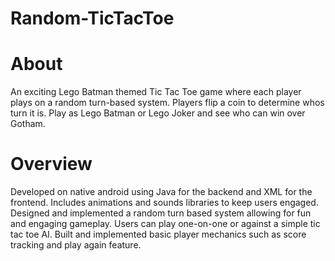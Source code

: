 # Random-TicTacToe

# About
An exciting Lego Batman themed Tic Tac Toe game where each player plays on a random turn-based system. Players flip a coin to determine whos turn it is. Play as Lego Batman or Lego Joker and see who can win over Gotham.

# Overview
Developed on native android using Java for the backend and XML for the frontend. Includes animations and sounds libraries to keep users engaged. Designed and implemented a random turn based system allowing for fun and engaging gameplay. Users can play one-on-one or against a simple tic tac toe AI. Built and implemented basic player mechanics such as score tracking and play again feature. 
